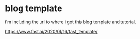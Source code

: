 # blog template

i'm including the url to where i got this blog template and tutorial.

https://www.fast.ai/2020/01/16/fast_template/
